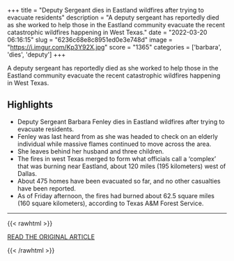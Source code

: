 +++
title = "Deputy Sergeant dies in Eastland wildfires after trying to evacuate residents"
description = "A deputy sergeant has reportedly died as she worked to help those in the Eastland community evacuate the recent catastrophic wildfires happening in West Texas."
date = "2022-03-20 06:16:15"
slug = "6236c68e8c8951ed0e3e748d"
image = "https://i.imgur.com/Kp3Y92X.jpg"
score = "1365"
categories = ['barbara', 'dies', 'deputy']
+++

A deputy sergeant has reportedly died as she worked to help those in the Eastland community evacuate the recent catastrophic wildfires happening in West Texas.

## Highlights

- Deputy Sergeant Barbara Fenley dies in Eastland wildfires after trying to evacuate residents.
- Fenley was last heard from as she was headed to check on an elderly individual while massive flames continued to move across the area.
- She leaves behind her husband and three children.
- The fires in west Texas merged to form what officials call a ‘complex’ that was burning near Eastland, about 120 miles (195 kilometers) west of Dallas.
- About 475 homes have been evacuated so far, and no other casualties have been reported.
- As of Friday afternoon, the fires had burned about 62.5 square miles (160 square kilometers), according to Texas A&M Forest Service.

---

{{< rawhtml >}}
  <p class="article-category">
    <a target="_blank" href="https://www.click2houston.com/news/local/2022/03/18/deputy-sergeant-dies-in-eastland-wildfires-after-trying-to-evacuate-residents/">READ THE ORIGINAL ARTICLE</a>
  </p>
{{< /rawhtml >}}
